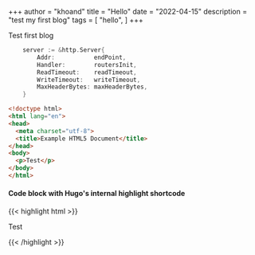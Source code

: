 +++
author = "khoand"
title = "Hello"
date = "2022-04-15"
description = "test my first blog"
tags = [
    "hello",
]
+++

Test first blog

```go
	server := &http.Server{
		Addr:           endPoint,
		Handler:        routersInit,
		ReadTimeout:    readTimeout,
		WriteTimeout:   writeTimeout,
		MaxHeaderBytes: maxHeaderBytes,
	}
```

```html
<!doctype html>
<html lang="en">
<head>
  <meta charset="utf-8">
  <title>Example HTML5 Document</title>
</head>
<body>
  <p>Test</p>
</body>
</html>
```

#### Code block with Hugo's internal highlight shortcode
{{< highlight html >}}
<!doctype html>
<html lang="en">
<head>
  <meta charset="utf-8">
  <title>Example HTML5 Document</title>
</head>
<body>
  <p>Test</p>
</body>
</html>
{{< /highlight >}}